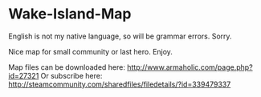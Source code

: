 # Wake-Island-Map

English is not my native language, so will be grammar errors. Sorry.

Nice map for small community or last hero.
Enjoy.

Map files can be downloaded here:
http://www.armaholic.com/page.php?id=27321
Or subscribe here:
http://steamcommunity.com/sharedfiles/filedetails/?id=339479337
